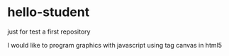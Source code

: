 # hello-student
just for test a first repository

I would like to program graphics with javascript using tag canvas in html5 
